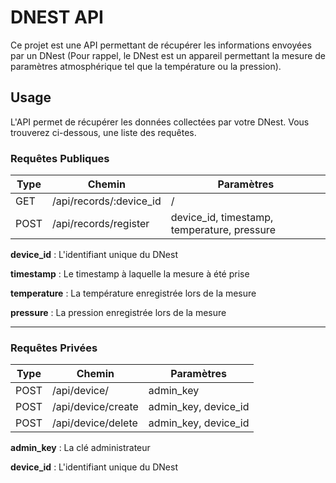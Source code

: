 # DNEST API
Ce projet est une API permettant de récupérer les informations envoyées par un DNest \(Pour rappel, le DNest est un appareil permettant la mesure de paramètres atmosphérique tel que la température ou la pression\).

## Usage
L'API permet de récupérer les données collectées par votre DNest. Vous trouverez ci-dessous, une liste des requêtes.

### Requêtes Publiques

| Type | Chemin | Paramètres |
| ---- | ------ | ---------- |
| GET | /api/records/:device_id | / |
| POST | /api/records/register | device_id, timestamp, temperature, pressure |

**device_id** : L'identifiant unique du DNest

**timestamp** : Le timestamp à laquelle la mesure à été prise

**temperature** : La température enregistrée lors de la mesure

**pressure** : La pression enregistrée lors de la mesure

---

### Requêtes Privées
| Type | Chemin | Paramètres |
| ---- | ------ | ---------- |
| POST | /api/device/ | admin_key |
| POST | /api/device/create | admin_key, device_id |
| POST | /api/device/delete | admin_key, device_id |

**admin_key** : La clé administrateur

**device_id** : L'identifiant unique du DNest

